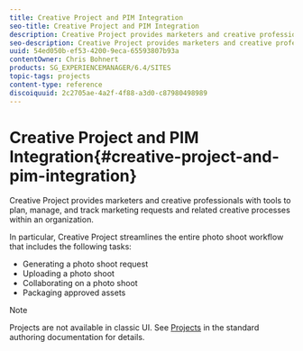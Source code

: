 ```yaml
---
title: Creative Project and PIM Integration
seo-title: Creative Project and PIM Integration
description: Creative Project provides marketers and creative professionals with tools to plan, manage, and track marketing requests and related creative processes within an organization.
seo-description: Creative Project provides marketers and creative professionals with tools to plan, manage, and track marketing requests and related creative processes within an organization.
uuid: 54ed050b-ef53-4200-9eca-65593807b93a
contentOwner: Chris Bohnert
products: SG_EXPERIENCEMANAGER/6.4/SITES
topic-tags: projects
content-type: reference
discoiquuid: 2c2705ae-4a2f-4f88-a3d0-c87980498989
---
```


# Creative Project and PIM Integration{#creative-project-and-pim-integration}

Creative Project provides marketers and creative professionals with tools to plan, manage, and track marketing requests and related creative processes within an organization.

In particular, Creative Project streamlines the entire photo shoot workflow that includes the following tasks:

* Generating a photo shoot request
* Uploading a photo shoot
* Collaborating on a photo shoot
* Packaging approved assets

>[!NOTE]
>
>Projects are not available in classic UI. See [Projects](/help/sites/authoring/using/projects.md) in the standard authoring documentation for details.

